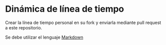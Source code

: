 # Dinámica de línea de tiempo

Crear la línea de tiempo personal en su fork y enviarla mediante pull request a este repositorio.

Se debe utilizar el lenguaje [Markdown](https://www.markdownguide.org/basic-syntax/)
